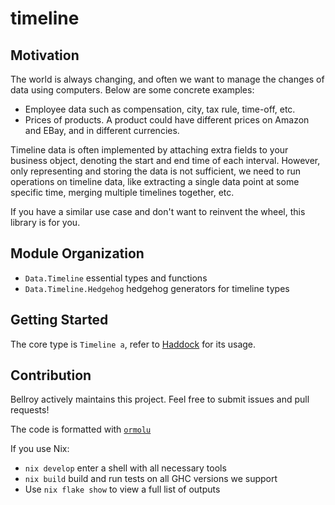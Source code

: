 # timeline

## Motivation

The world is always changing, and often we want to manage the changes of data
using computers. Below are some concrete examples:

- Employee data such as compensation, city, tax rule, time-off, etc.
- Prices of products. A product could have different prices on Amazon and EBay,
  and in different currencies.

Timeline data is often implemented by attaching extra fields to your business
object, denoting the start and end time of each interval. However, only
representing and storing the data is not sufficient, we need to run operations
on timeline data, like extracting a single data point at some specific time,
merging multiple timelines together, etc.

If you have a similar use case and don't want to reinvent the wheel, this
library is for you.

## Module Organization

- `Data.Timeline` essential types and functions
- `Data.Timeline.Hedgehog` hedgehog generators for timeline types

## Getting Started

The core type is `Timeline a`, refer to
[Haddock](https://hackage.haskell.org/package/timeline-0.0.1.0/docs/Data-Timeline.html)
for its usage.

## Contribution
Bellroy actively maintains this project. Feel free to submit issues and
pull requests!

The code is formatted with [`ormolu`](https://hackage.haskell.org/package/ormolu)

If you use Nix:
- `nix develop` enter a shell with all necessary tools
- `nix build` build and run tests on all GHC versions we support
- Use `nix flake show` to view a full list of outputs

